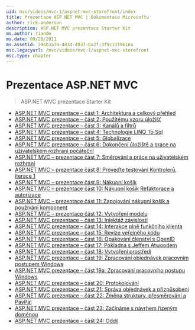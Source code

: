 ```yaml
---
uid: mvc/videos/mvc-1/aspnet-mvc-storefront/index
title: Prezentace ASP.NET MVC | Dokumentace Microsoftu
author: rick-anderson
description: ASP.NET MVC prezentace Starter Kit
ms.author: riande
ms.date: 09/28/2011
ms.assetid: 296b3a7a-483d-4937-ba2f-3f9c1319616a
msc.legacyurl: /mvc/videos/mvc-1/aspnet-mvc-storefront
msc.type: chapter
---
```

<a name="aspnet-mvc-storefront"></a>Prezentace ASP.NET MVC
====================
> ASP.NET MVC prezentace Starter Kit


- [ASP.NET MVC prezentace – část 1: Architektura a celkový přehled](aspnet-mvc-storefront-part-1-architectural-discussion-and-overview.md)
- [ASP.NET MVC prezentace – část 2: Použitému vzoru úložišť](aspnet-mvc-storefront-part-2-the-repository-pattern.md)
- [ASP.NET MVC prezentace – část 3: Kanálů a filtrů](aspnet-mvc-storefront-part-3-pipes-and-filters.md)
- [ASP.NET MVC prezentace – část 4: Technologie LINQ To Sql](aspnet-mvc-storefront-part-4-linq-to-sql-spike.md)
- [ASP.NET MVC prezentace – část 5: Globalizace](aspnet-mvc-storefront-part-5-globalization.md)
- [ASP.NET MVC prezentace – část 6: Dokončení úložiště a práce na uživatelském rozhraní počáteční](aspnet-mvc-storefront-part-6-finishing-the-repository-and-initial-ui-work.md)
- [ASP.NET MVC – prezentace část 7: Směrování a práce na uživatelském rozhraní](aspnet-mvc-storefront-part-7-routing-and-ui-work.md)
- [ASP.NET MVC – prezentace část 8: Proveďte testování Kontrolerů, iterace 1](aspnet-mvc-storefront-part-8-testing-controllers-iteration-1-complete.md)
- [ASP.NET MVC – prezentace část 9: Nákupní košík](aspnet-mvc-storefront-part-9-the-shopping-cart.md)
- [ASP.NET MVC – prezentace část 10: Nákupní košík Refaktorace a autorizace](aspnet-mvc-storefront-part-10-shopping-cart-refactor-and-authorization.md)
- [ASP.NET MVC – prezentace část 11: Zapojování nákupní košík a používání komponent](aspnet-mvc-storefront-part-11-hooking-up-the-shopping-cart-and-using-components.md)
- [ASP.NET MVC – prezentace část 12: Vytvoření modelu](aspnet-mvc-storefront-part-12-mocking.md)
- [ASP.NET MVC prezentace – část 13: Injektáž závislostí](aspnet-mvc-storefront-part-13-dependency-injection.md)
- [ASP.NET MVC prezentace – část 14: Interakce plně funkčního klienta](aspnet-mvc-storefront-part-14-rich-client-interaction.md)
- [ASP.NET MVC prezentace – část 15: Revize veřejného kódu](aspnet-mvc-storefront-part-15-public-code-review.md)
- [ASP.NET MVC prezentace – část 16: Opakování členství s OpenID](aspnet-mvc-storefront-part-16-membership-redo-with-openid.md)
- [ASP.NET MVC prezentace – část 17: Pokladna s Jeffem Atwoodem](aspnet-mvc-storefront-part-17-checkout-with-jeff-atwood.md)
- [ASP.NET MVC prezentace – část 18: Vytvoření prostředí](aspnet-mvc-storefront-part-18-creating-an-experience.md)
- [ASP.NET MVC prezentace – část 19: Zpracování objednávek pracovním postupem Windows](aspnet-mvc-storefront-part-19-processing-orders-with-windows-workflow.md)
- [ASP.NET MVC prezentace – část 19a: Zpracování pracovního postupu Windows](aspnet-mvc-storefront-part-19a-windows-workflow-followup.md)
- [ASP.NET MVC prezentace – část 20: Protokolování](aspnet-mvc-storefront-part-20-logging.md)
- [ASP.NET MVC prezentace – část 21: Správa objednávek a přizpůsobení](aspnet-mvc-storefront-part-21-order-manager-and-personalization.md)
- [ASP.NET MVC prezentace – část 22: Změna struktury, přesměrování a PayPal](aspnet-mvc-storefront-part-22-restructuring-rerouting-and-paypal.md)
- [ASP.NET MVC prezentace – část 23: Začínáme s návrhem řízeným doménou](aspnet-mvc-storefront-part-23-getting-started-with-domain-driven-design.md)
- [ASP.NET MVC prezentace – část 24: Oddíl](aspnet-mvc-storefront-part-24-finis.md)
